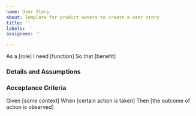 ```yaml
---
name: User Story
about: Template for product owners to create a user story
title: ''
labels: ''
assignees: ''

---
```


As a [role]
I need [function]
So that [benefit]

### Details and Assumptions

### Acceptance Criteria
Given [some context]
When [certain action is taken]
Then [the outcome of action is observed]
